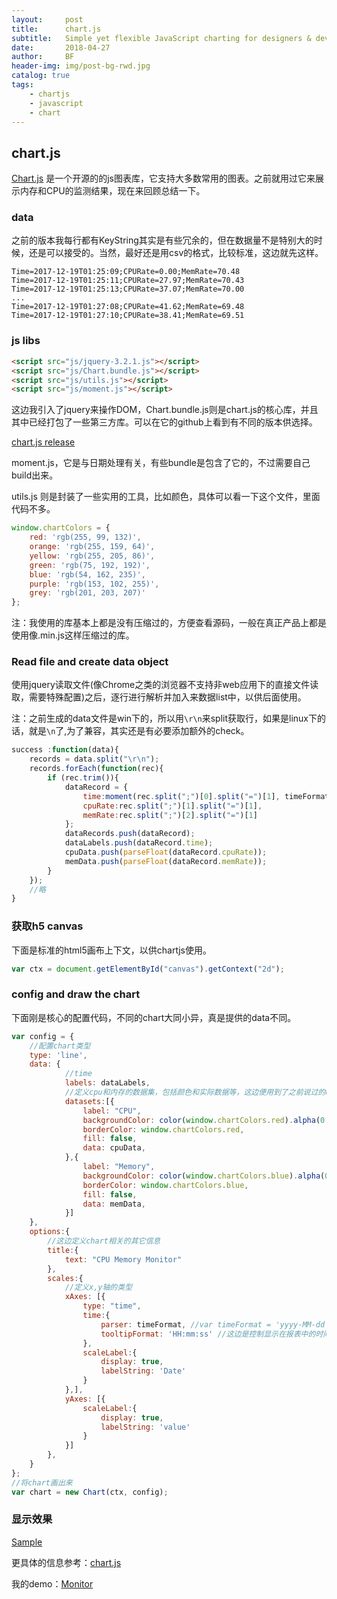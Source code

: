 ```yaml
---
layout:     post
title:      chart.js
subtitle:   Simple yet flexible JavaScript charting for designers & developers
date:       2018-04-27
author:     BF
header-img: img/post-bg-rwd.jpg
catalog: true
tags:
    - chartjs
    - javascript
    - chart
---
```

## chart.js
[Chart.js](http://www.chartjs.org/) 是一个开源的的js图表库，它支持大多数常用的图表。之前就用过它来展示内存和CPU的监测结果，现在来回顾总结一下。

### data 
之前的版本我每行都有KeyString其实是有些冗余的，但在数据量不是特别大的时候，还是可以接受的。当然，最好还是用csv的格式，比较标准，这边就先这样。
```
Time=2017-12-19T01:25:09;CPURate=0.00;MemRate=70.48
Time=2017-12-19T01:25:11;CPURate=27.97;MemRate=70.43
Time=2017-12-19T01:25:13;CPURate=37.07;MemRate=70.00
...
Time=2017-12-19T01:27:08;CPURate=41.62;MemRate=69.48
Time=2017-12-19T01:27:10;CPURate=38.41;MemRate=69.51
```
### js libs
```html
<script src="js/jquery-3.2.1.js"></script>
<script src="js/Chart.bundle.js"></script>
<script src="js/utils.js"></script>
<script src="js/moment.js"></script>
```
这边我引入了jquery来操作DOM，Chart.bundle.js则是chart.js的核心库，并且其中已经打包了一些第三方库。可以在它的github上看到有不同的版本供选择。

[chart.js release](https://github.com/chartjs/Chart.js/releases)

moment.js，它是与日期处理有关，有些bundle是包含了它的，不过需要自己build出来。

utils.js 则是封装了一些实用的工具，比如颜色，具体可以看一下这个文件，里面代码不多。
```javascript
window.chartColors = {
	red: 'rgb(255, 99, 132)',
	orange: 'rgb(255, 159, 64)',
	yellow: 'rgb(255, 205, 86)',
	green: 'rgb(75, 192, 192)',
	blue: 'rgb(54, 162, 235)',
	purple: 'rgb(153, 102, 255)',
	grey: 'rgb(201, 203, 207)'
};
```
注：我使用的库基本上都是没有压缩过的，方便查看源码，一般在真正产品上都是使用像.min.js这样压缩过的库。
### Read file and create data object
使用jquery读取文件(像Chrome之类的浏览器不支持非web应用下的直接文件读取，需要特殊配置)之后，逐行进行解析并加入来数据list中，以供后面使用。

注：之前生成的data文件是win下的，所以用`\r\n`来split获取行，如果是linux下的话，就是`\n`了,为了兼容，其实还是有必要添加额外的check。
```javascript
success :function(data){
    records = data.split("\r\n");
    records.forEach(function(rec){
        if (rec.trim()){
            dataRecord = {
                time:moment(rec.split(";")[0].split("=")[1], timeFormat).toDate(),
                cpuRate:rec.split(";")[1].split("=")[1],
                memRate:rec.split(";")[2].split("=")[1]
            };
            dataRecords.push(dataRecord);
            dataLabels.push(dataRecord.time);
            cpuData.push(parseFloat(dataRecord.cpuRate));
            memData.push(parseFloat(dataRecord.memRate));
        }
    });
    //略
}

```
### 获取h5 canvas
下面是标准的html5画布上下文，以供chartjs使用。
```javascript
var ctx = document.getElementById("canvas").getContext("2d");
```
### config and draw the chart
下面刚是核心的配置代码，不同的chart大同小异，真是提供的data不同。
```javascript
var config = {
    //配置chart类型
    type: 'line',
    data: {
            //time
            labels: dataLabels,
            //定义cpu和内存的数据集，包括颜色和实际数据等，这边便用到了之前说过的util.js的颜色。
            datasets:[{
                label: "CPU",
                backgroundColor: color(window.chartColors.red).alpha(0.5).rgbString(),
                borderColor: window.chartColors.red,
                fill: false,
                data: cpuData,
            },{
                label: "Memory",
                backgroundColor: color(window.chartColors.blue).alpha(0.5).rgbString(),
                borderColor: window.chartColors.blue,
                fill: false,
                data: memData,
            }]
    },
    options:{
        //这边定义chart相关的其它信息
        title:{
            text: "CPU Memory Monitor"
        },
        scales:{
            //定义x,y轴的类型
            xAxes: [{
                type: "time",
                time:{
                    parser: timeFormat, //var timeFormat = 'yyyy-MM-dd HH:mm:ss';上文中有定义，用来解析时间string
                    tooltipFormat: 'HH:mm:ss' //这边是控制显示在报表中的时间格式
                },
                scaleLabel:{
                    display: true,
                    labelString: 'Date'
                }
            },],
            yAxes: [{
                scaleLabel:{
                    display: true,
                    labelString: 'value'
                }
            }]
        },
    }
};
//将chart画出来 
var chart = new Chart(ctx, config);
```
### 显示效果
[Sample](img/post/2018-04-27-chartjs-chart.jpg)

更具体的信息参考：[chart.js](http://www.chartjs.org/)

我的demo：[Monitor](https://github.com/bearfly1990/PowerScript/tree/master/W3C/Chartjs/Monitor)
